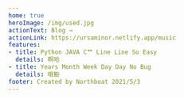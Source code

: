 ```yaml
---
home: true
heroImage: /img/used.jpg
actionText: Blog →
actionLink: https://ursaminor.netlify.app/music
features:
- title: Python JAVA C艹 Line Line So Easy
  details: 啊哈
- title: Years Month Week Day Day No Bug
  details: 哦豁
footer: Created by Northboat 2021/5/3
---
```


